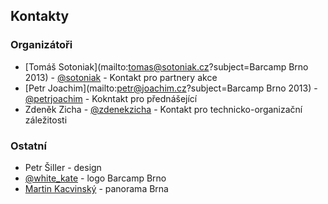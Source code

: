 Kontakty
--------
### Organizátoři
 - [Tomáš Sotoniak](mailto:tomas@sotoniak.cz?subject=Barcamp Brno 2013) - [@sotoniak](http://twitter.com/sotoniak) - Kontakt pro partnery akce
 - [Petr Joachim](mailto:petr@joachim.cz?subject=Barcamp Brno 2013) - [@petrjoachim](http://twitter.com/petrjoachim) - Kokntakt pro přednášející
 - Zdeněk Zicha - [@zdenekzicha](http://twitter.com/zdenekzicha) - Kontakt pro technicko-organizační záležitosti

### Ostatní
 - Petr Šiller - design
 - [@white_kate](http://www.twitter.com/white_kate) - logo Barcamp Brno
 - [Martin Kacvinský](http://kaco.sk) - panorama Brna
